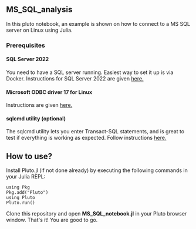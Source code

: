 ## MS_SQL_analysis

In this pluto notebook, an example is shown on how to connect to a MS SQL
server on Linux using Julia.

### Prerequisites

#### SQL Server 2022
You need to have a SQL server running. Easiest way to set it up is via Docker.
Instructions for SQL Server 2022 are given [here.](https://learn.microsoft.com/en-us/sql/linux/quickstart-install-connect-docker?view=sql-server-linux-ver16&preserve-view=true&pivots=cs1-bash#pullandrun2022)

#### Microsoft ODBC driver 17 for Linux
Instructions are given [here.](https://learn.microsoft.com/en-us/sql/connect/odbc/linux-mac/installing-the-microsoft-odbc-driver-for-sql-server?view=sql-server-ver16&tabs=alpine18-install%2Cubuntu17-install%2Cdebian8-install%2Credhat7-13-install%2Crhel7-offline#17)

#### sqlcmd utility (optional)
The sqlcmd utility lets you enter Transact-SQL statements, and is great to test if
everything is working as expected. Follow instructions [here.](https://learn.microsoft.com/en-us/sql/linux/sql-server-linux-setup-tools?view=sql-server-linux-ver16&tabs=redhat-install%2Credhat-offline#install-tools-on-linux)

## How to use?

Install Pluto.jl (if not done already) by executing the following commands in your Julia REPL:

    using Pkg
    Pkg.add("Pluto")
    using Pluto
    Pluto.run() 

Clone this repository and open **MS_SQL_notebook.jl** in your Pluto browser window.
That's it! You are good to go.